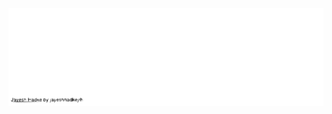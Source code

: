<img src = "https://github.com/JayeshHadke/JayeshHadke/blob/11167695fad8478484bc8cc6e6c920cbb883a7d8/image.svg">
